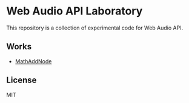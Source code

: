 # Web Audio API Laboratory

This repository is a collection of experimental code for Web Audio API.

## Works

  - [MathAddNode](MathAddNode)

## License
MIT
